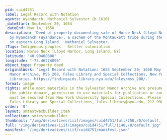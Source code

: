 ```yaml
---
pid: cuid4751
label: Legal Record with Notation
agents: Wyandanch; Nathaniel Sylvester (b.1610)
_dateStart: September 20, 1654
_dateEnd: May 14, 1658
description: 'Deed of property documenting sale of Horse Neck (Lloyd Neck, Long Island)
  by Wyandanch (Wyandance), a sachem of the Montaukett tribe during the mid-17th century
  on eastern Long Island.  Nathaniel Sylvester. '
tTags: Indigenous peoples - Settler colonialism
location: Horse Neck [Lloyd Harbor, Long Island, NY]
latitude: '40.90408688'
longitude: "-73.46274096"
object_type: Property deed
originalWork: 'Legal Record with Notation: 1654 September 20; 1658 May 14. Sylvester
  Manor Archive, MSS 208, Fales Library and Special Collections, New York University
  Libraries. https://findingaids.library.nyu.edu/fales/mss_208/.'
format: image
rights: While most materials in the Sylvester Manor Archive are presumed to be in
  the public domain, permission to use materials for publication or commercial purposes
  must be secured from New York University Special Collections. Please contact the
  Fales Library and Special Collections, fales.library@nyu.edu, 212-998-2596.
order: '0'
layout: smtestwaxbuilder_item
collection: smtestwaxbuilder
thumbnail: "/img/derivatives/iiif/images/cuid4751/full/250,/0/default.jpg"
full: "/img/derivatives/iiif/images/cuid4751/full/1140,/0/default.jpg"
manifest: "/img/derivatives/iiif/cuid4751/manifest.json"
---
```

